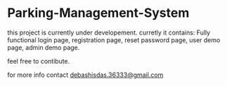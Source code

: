 # Parking-Management-System
this project is currently under developement.
curretly it contains:
Fully functional login page,
registration page, reset password page, user demo page, admin demo page.

feel free to contibute.

for more info contact debashisdas.36333@gmail.com
